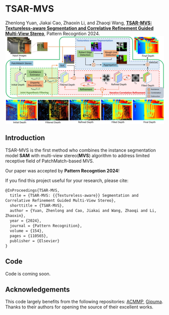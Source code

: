 # TSAR-MVS

Zhenlong Yuan, Jiakai Cao, Zhaoxin Li, and Zhaoqi Wang, [**TSAR-MVS: Textureless-aware Segmentation and Correlative Refinement Guided Multi-View Stereo**](https://arxiv.org/pdf/2308.09990), Pattern Recogntion 2024.
![](images/TSAR-MVS-pipeline.png)

## Introduction
TSAR-MVS is the first method who combines the instance segmentation model **SAM** with multi-view stereo(**MVS**) algorithm to address limited receptive field of PatchMatch-based MVS.

Our paper was accepted by **Pattern Recogntion 2024**!

If you find this project useful for your research, please cite:  

```
@InProceedings{TSAR-MVS,
  title = {TSAR-MVS: {{Textureless-aware}} Segmentation and Correlative Refinement Guided Multi-View Stereo},
  shorttitle = {TSAR-MVS},
  author = {Yuan, Zhenlong and Cao, Jiakai and Wang, Zhaoqi and Li, Zhaoxin},
  year = {2024},
  journal = {Pattern Recognition},
  volume = {154},
  pages = {110565},
  publisher = {Elsevier}
}
```
## Code
Code is coming soon.

## Acknowledgements

This code largely benefits from the following repositories: [ACMMP](https://github.com/GhiXu/ACMMP.git), [Gipuma](https://github.com/kysucix/gipuma). Thanks to their authors for opening the source of their excellent works.
